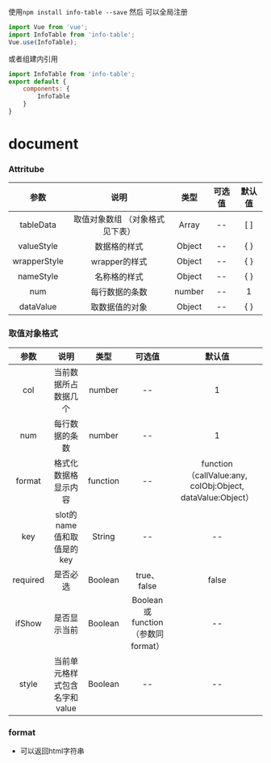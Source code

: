 使用`npm install info-table --save` 然后
可以全局注册
```javascript
import Vue from 'vue';
import InfoTable from 'info-table';
Vue.use(InfoTable);
```
或者组建内引用
```javascript
import InfoTable from 'info-table';
export default {
    components: {
        InfoTable
    }
}
```
# document

### Attritube
|  参数 |  说明  | 类型 | 可选值 | 默认值 |  
| :----:   | :----:  | :----:  | :----:  | :----:  |
| tableData | 取值对象数组 （对象格式见下表） | Array  | --  | [ ]  |
|  valueStyle | 数据格的样式  | Object  | --  |  { }  |
|  wrapperStyle | wrapper的样式  | Object  | --  | { } |
|  nameStyle | 名称格的样式  | Object  | --  |  { }  |
|  num | 每行数据的条数  | number  | --  |  1  |
|  dataValue | 取数据值的对象  | Object  | --  |  { }  |

### 取值对象格式
|  参数 |  说明  | 类型 | 可选值 | 默认值 |  
| :----:   | :----:  | :----:  | :----:  | :----:  |
| col | 当前数据所占数据几个 | number  | --  | 1 |
|  num | 每行数据的条数  | number  | --  |  1  |
|  format | 格式化数据格显示内容  | function  | --  |  function （callValue:any, colObj:Object, dataValue:Object） |
|  key | slot的name值和取值是的key  |  String  | --  | -- |
| required | 是否必选  | Boolean  | true、false  |  false  |
| ifShow | 是否显示当前  | Boolean  | Boolean 或 function （参数同format） |  --  |
| style | 当前单元格样式包含名字和value  | Boolean  | -- | --|

### format
- 可以返回html字符串


